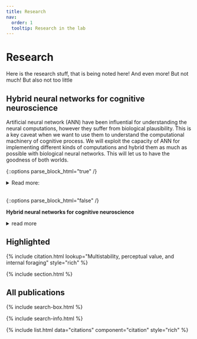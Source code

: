 ```yaml
---
title: Research
nav:
  order: 1
  tooltip: Research in the lab
---
```


# Research

Here is the research stuff, that is being noted here! And even more! But not much! But also not too little

## Hybrid neural networks for cognitive neuroscience
Artificial neural network (ANN) have been influential for understanding the neural computations, 
however they suffer from biological plausibility. 
This is a key caveat when we want to use them to understand the computational machinery of cognitive process. 
We will exploit the  capacity of ANN for implementing different kinds of computations and hybrid them as much as possible with biological neural networks.
This will let us to have the goodness of both worlds.

{::options parse_block_html="true" /}

<details  style="text-align: left;">
<summary markdown="span">Read more:</summary>

Of course, it has to be Hello World, right?

and other stuff Artificial neural network (ANN) have been influential for understanding the neural computations, 
however they suffer from biological plausibility. 
This is a key caveat when we want to use them to understand the computational machinery of cognitive process. 
We will exploit the  capacity of ANN for implementing different kinds of computations and hybrid them as much as possible with biological neural networks.
This will let us to have the goodness of both worlds.


</details>
<br/>


{::options parse_block_html="false" /}


<!-- ## HNNC Hybrid neural networks for cognitive neuroscience -->
<!-- <details> -->
<!-- <summary><h2>HNNC Hybrid neural networks for cognitive neuroscience<h2></summary> -->
<!-- <h2> -->
<!-- Title -->
<!-- </h2> -->
<!-- Artificial neural network (ANN) have been influential for understanding the neural computations,  -->
<!-- however they suffer from biological plausibility.  -->
<!-- This is a key caveat when we want to use them to understand the computational machinery of cognitive process.  -->
<!-- We will exploit the  capacity of ANN for implementing different kinds of computations and hybrid them as much as possible with biological neural networks. -->
<!-- This will let us to have the goodness of both worlds. -->
<!-- </details> -->

**Hybrid neural networks for cognitive neuroscience** 
<details  style="text-align: left;">
	<summary>read more</summary>
	<pre>
	## sdf
	Long content here
	and here
	1. sdfas
	2. asdf
</pre>
</details>



## Highlighted

{% include citation.html lookup="Multistability, perceptual value, and internal foraging" style="rich" %}


{% include section.html %}

## All publications

{% include search-box.html %}

{% include search-info.html %}

{% include list.html data="citations" component="citation" style="rich" %}
